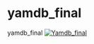 # yamdb_final
yamdb_final
[![Yamdb_final](https://github.com/YasnovKS/yamdb_final/actions/workflows/yamdb_workflow.yml/badge.svg)](https://github.com/YasnovKS/yamdb_final/actions/workflows/yamdb_workflow.yml)
